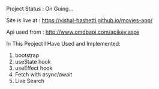 Project Status : On Going...

Site is live at : https://vishal-bashetti.github.io/movies-app/

Api used from : http://www.omdbapi.com/apikey.aspx 



In This Peoject I Have Used and Implemented:

1. bootstrap
2. useState hook
3. useEffect hook
4. Fetch with async/await
5. Live Search 